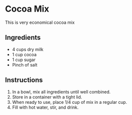 # Cocoa Mix

This is very economical cocoa mix

## Ingredients

- 4 cups dry milk
- 1 cup cocoa
- 1 cup sugar
- Pinch of salt

## Instructions

1. In a bowl, mix all ingredients until well combined.
2. Store in a container with a tight lid.
3. When ready to use, place 1/4 cup of mix in a regular cup.
4. Fill with hot water, stir, and drink.
